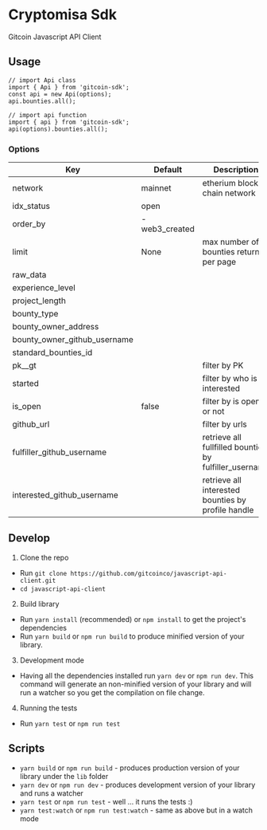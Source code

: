 # Cryptomisa Sdk
Gitcoin Javascript API Client

## Usage

```
// import Api class
import { Api } from 'gitcoin-sdk';
const api = new Api(options);
api.bounties.all();

// import api function
import { api } from 'gitcoin-sdk';
api(options).bounties.all();
```

### Options

| Key | Default | Description
| --- | --- | ---
| network | mainnet | etherium block chain network
| idx_status | open | 
| order_by | -web3_created | 
| limit | None | max number of bounties return per page
| raw_data |
| experience_level | 
| project_length | 
| bounty_type | 
| bounty_owner_address |
| bounty_owner_github_username |
| standard_bounties_id |
| pk__gt | | filter by PK
| started | | filter by who is interested
| is_open | false | filter by is open or not
| github_url | | filter by urls
| fulfiller_github_username | | retrieve all fullfilled bounties by fulfiller_username
| interested_github_username | | retrieve all interested bounties by profile handle


## Develop

1. Clone the repo
  * Run `git clone https://github.com/gitcoinco/javascript-api-client.git`
  * `cd javascript-api-client`
2. Build library
  * Run `yarn install` (recommended) or `npm install` to get the project's dependencies
  * Run `yarn build` or `npm run build` to produce minified version of your library.
3. Development mode
  * Having all the dependencies installed run `yarn dev` or `npm run dev`. This command will generate an non-minified version of your library and will run a watcher so you get the compilation on file change.
4. Running the tests
  * Run `yarn test` or `npm run test`

## Scripts

* `yarn build` or `npm run build` - produces production version of your library under the `lib` folder
* `yarn dev` or `npm run dev` - produces development version of your library and runs a watcher
* `yarn test` or `npm run test` - well ... it runs the tests :)
* `yarn test:watch` or `npm run test:watch` - same as above but in a watch mode
